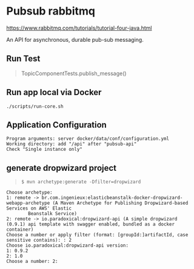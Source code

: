 # Pubsub rabbitmq

https://www.rabbitmq.com/tutorials/tutorial-four-java.html

An API for asynchronous, durable pub-sub messaging.

## Run Test

> TopicComponentTests.publish_message()

## Run app local via Docker

```
./scripts/run-core.sh
```

## Application Configuration

```
Program arguments: server docker/data/conf/configuration.yml
Working directory: add "/api" after "pubsub-api"
Check "Single instance only"
```

## generate dropwizard project

> `$ mvn archetype:generate -Dfilter=dropwizard`

```
Choose archetype:
1: remote -> br.com.ingenieux:elasticbeanstalk-docker-dropwizard-webapp-archetype (A Maven Archetype for Publishing Dropwizard-based Services on AWS' Elastic
        Beanstalk Service)
2: remote -> io.paradoxical:dropwizard-api (A simple dropwizard (0.9.1) api template with swagger enabled, bundled as a docker container)
Choose a number or apply filter (format: [groupId:]artifactId, case sensitive contains): : 2
Choose io.paradoxical:dropwizard-api version:
1: 0.9.2
2: 1.0
Choose a number: 2:
```

